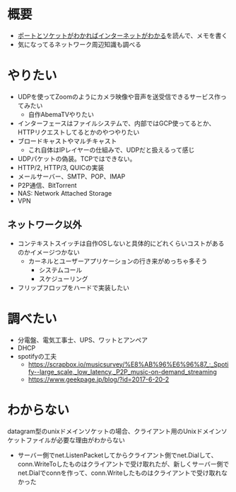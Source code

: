 # 概要
- [ポートとソケットがわかればインターネットがわかる](https://gihyo.jp/book/2016/978-4-7741-8570-5)を読んで、メモを書く
- 気になってるネットワーク周辺知識も調べる

# やりたい
- UDPを使ってZoomのようにカメラ映像や音声を送受信できるサービス作ってみたい
  - 自作AbemaTVやりたい
- インターフェースはファイルシステムで、内部ではGCP使ってるとか、HTTPリクエストしてるとかのやつやりたい
- ブロードキャストやマルチキャスト
  - これ自体はIPレイヤーの仕組みで、UDPだと扱えるって感じ
- UDPパケットの偽装。TCPではできない。
- HTTP/2, HTTP/3, QUICの実装
- メールサーバー、SMTP、POP、IMAP
- P2P通信、BitTorrent
- NAS: Network Attached Storage
- VPN

## ネットワーク以外
- コンテキストスイッチは自作OSしないと具体的にどれくらいコストがあるのかイメージつかない
  - カーネルとユーザーアプリケーションの行き来がめっちゃ多そう
    - システムコール
    - スケジューリング
- フリップフロップをハードで実装したい

# 調べたい
- 分電盤、電気工事士、UPS、ワットとアンペア
- DHCP
- spotifyの工夫
  - https://scrapbox.io/musicsurvey/%E8%AB%96%E6%96%87_:_Spotify--large_scale,_low_latency,_P2P_music-on-demand_streaming
  - https://www.geekpage.jp/blog/?id=2017-6-20-2

# わからない
datagram型のunixドメインソケットの場合、クライアント用のUnixドメインソケットファイルが必要な理由がわからない
- サーバー側でnet.ListenPacketしてからクライアント側でnet.Dialして、conn.WriteToしたものはクライアントで受け取れたが、新しくサーバー側でnet.Dialでconnを作って、conn.Writeしたものはクライアントで受け取れなかった
